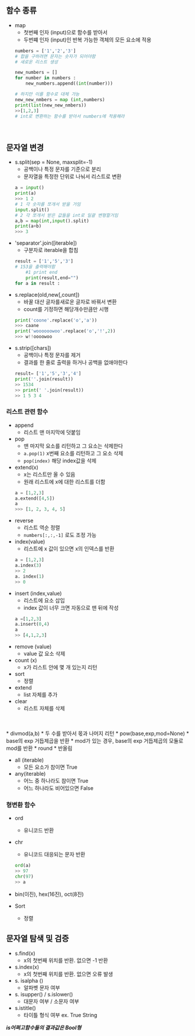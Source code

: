 ## 함수 종류
* map 
    * 첫번째 인자 (input)으로 함수를 받아서 
    * 두번쨰 인자 (input)인 반복 가능한 객체의 모든 요소에 적용
    ```python
    numbers = ['1','2','3']
    # 합을 구하려면 문자는 숫자가 되어야함
    # 새로운 리스트 생성

    new_numbers = []
    for number in numbers :
        new_numbers.append((int(number)))
    
    # 하지만 이를 함수로 대체 가능
    new_new_nmbers = map (int,numbers) 
    print(list(new_new_nmbers))
    >>[1,2,3]
    # int로 변환하는 함수를 받아서 numbers에 적용해라 
    ```
    </br>
## 문자열 변경
* s.split(sep = None, maxsplit=-1)
    * 공백이나 특정 문자를 기준으로 분리
    * 문자열을 특정한 단위로 나눠서 리스트로 변환
    ``` python
    a = input()
    print(a)
    >>> 1 2
    # 1 각 숫자를 쪼개서 받을 거임
    input.split()
    # 2 각 쪼개서 받은 값들을 int로 일괄 변형할거임
    a,b = map(int,input().split)
    print(a+b)
    >>> 3
    ```
* 'separator'.join([iterable])
    * 구분자로 iterable을 합침
    ```python
    result = ['1','5','3']
    # 153을 출력해야함
        #1 print end
        print(result,end="")
    for a in result :

    ```
* s.replace(old,new[,count])
    * 바꿀 대산 글자를새로운 글자로 바꿔서 변환
    * count를 기정하면 해당개수만큼만 시행
    ```python
    print('coone'.replace('o','a'))
    >>> caane
    print('woooooowoo'.replace('o','!',2))
    >>> w!!oooowoo
    ```
* s.strip([chars])
    * 공백이나 특정 문자를 제거
    * 결과를 한 줄로 출력을 하거나 공백을 없애야한다
    ``` python
    result= ['1','5','3','4']
    print(''.join(result))
    >> 1534 
    >> print(' '.join(result))
    >> 1 5 3 4
    ```



### 리스트 관련 함수
* append 
    * 리스트 맨 마지막에 덧붙임
* pop
    * 맨 마지막 요소를 리턴하고 그 요소는 삭제한다 
    * ```a.pop(1)``` x번째 요소를 리턴하고 그 요소 삭제
    * ```pop(index)``` 해당 index값을 삭제
* extend(x) 
    * x는 리스트만 올 수 있음
    * 원래 리스트에 x에 대한 리스트를 더함
    ```python
    a = [1,2,3]
    a.extend([4,5])
    a
    >>> [1, 2, 3, 4, 5]
    ```
* reverse 
    * 리스트 역순 정렬 
    * ```numbers[:,:,-1]``` 로도 조정 가능
* index(value)
    * 리스트에 x 값이 있으면 x의 인덱스를 반환
    ``` python
    a = [1,2,3]
    a.index(3)
    >> 2
    a. index(1)
    >> 0
    ```
* insert (index,value)
    * 리스트에 요소 삽입
    * index 값이 너무 크면 자동으로 맨 뒤에 작성
    ```python
    a =[1,2,3]
    a.insert(0,4)
    a 
    >> [4,1,2,3] 
    ```
* remove (value)
    * value 값 요소 삭제 
* count (x) 
    * x가 리스트 안에 몇 개 있는지 리턴
* sort
    * 정렬
* extend
    * list 자체를 추가
* clear
    * 리스트 자체를 삭제


</br>
</br>
* divmod(a,b) 
    * 두 수를 받아서 몫과 나머지 리턴
* pow(base,exp,mod=None)
    * base의 exp 거듭제곱을 반환
    * mod가 있는 경우, base의 exp 거듭제곱의 모듈로 mod를 반환
* round 
    * 반올림

* all (iterable)
    * 모든 요소가 참이면 True
* any(iterable)
    * 어느 중 하나라도 참이면 True
    * 어느 하나라도 비어있으면 False

### 형변환 함수
* ord 
    * 유니코드 반환
* chr
    * 유니코드 대응되는 문자 반환
    ```python 
    ord(a)
    >> 97
    chr(97)
    >> a
    ```
* bin(이진), hex(16진), oct(8진)

* Sort 
    * 정렬


## 문자열 탐색 및 검증
* s.find(x)
    * x의 첫번째 위치를 반환. 없으면 -1 반환
* s.index(x)
    * x의 첫번째 위치를 반환. 없으면 오류 발생
* s. isalpha ()
    * 알파벳 문자 여부
* s. isupper() / s.islower()
    * 대문자 여부 / 소문자 여부
* s.istitle()
    * 타이틀 형식 여부 ex. True String 

***is어쩌고함수들의 결과값은 Bool형***


</br>
</br>



